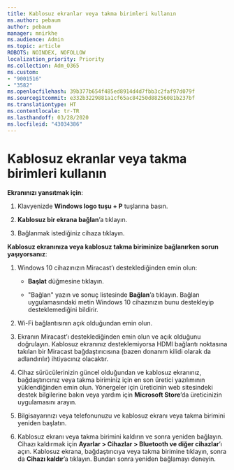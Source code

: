 ```yaml
---
title: Kablosuz ekranlar veya takma birimleri kullanın
ms.author: pebaum
author: pebaum
manager: mnirkhe
ms.audience: Admin
ms.topic: article
ROBOTS: NOINDEX, NOFOLLOW
localization_priority: Priority
ms.collection: Adm_O365
ms.custom:
- "9001516"
- "3582"
ms.openlocfilehash: 39b377b654f485ed8914d4d7fbb3c2faf97d079f
ms.sourcegitcommit: e332b3229881a1cf65ac84250d88256081b237bf
ms.translationtype: HT
ms.contentlocale: tr-TR
ms.lasthandoff: 03/28/2020
ms.locfileid: "43034386"
---
```

# <a name="use-wireless-displays-or-docks"></a>Kablosuz ekranlar veya takma birimleri kullanın

**Ekranınızı yansıtmak için**:

1. Klavyenizde **Windows logo tuşu + P** tuşlarına basın.

2. **Kablosuz bir ekrana bağlan**’a tıklayın.

3. Bağlanmak istediğiniz cihaza tıklayın.

**Kablosuz ekranınıza veya kablosuz takma biriminize bağlanırken sorun yaşıyorsanız**:

1. Windows 10 cihazınızın Miracast’ı desteklediğinden emin olun: 

    - **Başlat** düğmesine tıklayın.
    
    - "Bağlan" yazın ve sonuç listesinde **Bağlan**’a tıklayın. Bağlan uygulamasındaki metin Windows 10 cihazınızın bunu destekleyip desteklemediğini bildirir. 

2. Wi-Fi bağlantısının açık olduğundan emin olun. 

3. Ekranın Miracast’ı desteklediğinden emin olun ve açık olduğunu doğrulayın. Kablosuz ekranınız desteklemiyorsa HDMI bağlantı noktasına takılan bir Miracast bağdaştırıcısına (bazen donanım kilidi olarak da adlandırılır) ihtiyacınız olacaktır.

4. Cihaz sürücülerinizin güncel olduğundan ve kablosuz ekranınız, bağdaştırıcınız veya takma biriminiz için en son üretici yazılımının yüklendiğinden emin olun. Yönergeler için üreticinin web sitesindeki destek bilgilerine bakın veya yardım için **Microsoft Store**’da üreticinizin uygulamasını arayın.

5. Bilgisayarınızı veya telefonunuzu ve kablosuz ekranı veya takma birimini yeniden başlatın.

6. Kablosuz ekranı veya takma birimini kaldırın ve sonra yeniden bağlayın. Cihazı kaldırmak için **Ayarlar > Cihazlar > Bluetooth ve diğer cihazlar**’ı açın. Kablosuz ekrana, bağdaştırıcıya veya takma birimine tıklayın, sonra da **Cihazı kaldır**’a tıklayın. Bundan sonra yeniden bağlamayı deneyin.
